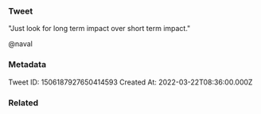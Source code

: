 ### Tweet
"Just look for long term impact over short term impact."

@naval

### Metadata
Tweet ID: 1506187927650414593
Created At: 2022-03-22T08:36:00.000Z

### Related

